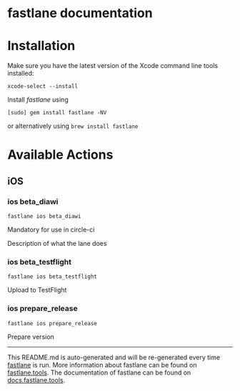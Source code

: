 fastlane documentation
================
# Installation

Make sure you have the latest version of the Xcode command line tools installed:

```
xcode-select --install
```

Install _fastlane_ using
```
[sudo] gem install fastlane -NV
```
or alternatively using `brew install fastlane`

# Available Actions
## iOS
### ios beta_diawi
```
fastlane ios beta_diawi
```
Mandatory for use in circle-ci

Description of what the lane does
### ios beta_testflight
```
fastlane ios beta_testflight
```
Upload to TestFlight
### ios prepare_release
```
fastlane ios prepare_release
```
Prepare version

----

This README.md is auto-generated and will be re-generated every time [fastlane](https://fastlane.tools) is run.
More information about fastlane can be found on [fastlane.tools](https://fastlane.tools).
The documentation of fastlane can be found on [docs.fastlane.tools](https://docs.fastlane.tools).
